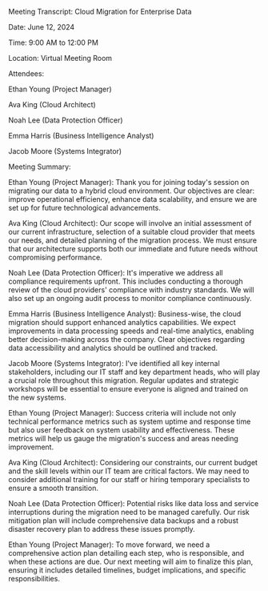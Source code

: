Meeting Transcript: Cloud Migration for Enterprise Data

Date: June 12, 2024

Time: 9:00 AM to 12:00 PM

Location: Virtual Meeting Room

Attendees:

Ethan Young \(Project Manager\)

Ava King \(Cloud Architect\)

Noah Lee \(Data Protection Officer\)

Emma Harris \(Business Intelligence Analyst\)

Jacob Moore \(Systems Integrator\)

Meeting Summary:

Ethan Young \(Project Manager\): Thank you for joining today's session on migrating our data to a hybrid cloud environment\. Our objectives are clear: improve operational efficiency, enhance data scalability, and ensure we are set up for future technological advancements\.

Ava King \(Cloud Architect\): Our scope will involve an initial assessment of our current infrastructure, selection of a suitable cloud provider that meets our needs, and detailed planning of the migration process\. We must ensure that our architecture supports both our immediate and future needs without compromising performance\.

Noah Lee \(Data Protection Officer\): It's imperative we address all compliance requirements upfront\. This includes conducting a thorough review of the cloud providers' compliance with industry standards\. We will also set up an ongoing audit process to monitor compliance continuously\.

Emma Harris \(Business Intelligence Analyst\): Business\-wise, the cloud migration should support enhanced analytics capabilities\. We expect improvements in data processing speeds and real\-time analytics, enabling better decision\-making across the company\. Clear objectives regarding data accessibility and analytics should be outlined and tracked\.

Jacob Moore \(Systems Integrator\): I've identified all key internal stakeholders, including our IT staff and key department heads, who will play a crucial role throughout this migration\. Regular updates and strategic workshops will be essential to ensure everyone is aligned and trained on the new systems\.

Ethan Young \(Project Manager\): Success criteria will include not only technical performance metrics such as system uptime and response time but also user feedback on system usability and effectiveness\. These metrics will help us gauge the migration's success and areas needing improvement\.

Ava King \(Cloud Architect\): Considering our constraints, our current budget and the skill levels within our IT team are critical factors\. We may need to consider additional training for our staff or hiring temporary specialists to ensure a smooth transition\.

Noah Lee \(Data Protection Officer\): Potential risks like data loss and service interruptions during the migration need to be managed carefully\. Our risk mitigation plan will include comprehensive data backups and a robust disaster recovery plan to address these issues promptly\.

Ethan Young \(Project Manager\): To move forward, we need a comprehensive action plan detailing each step, who is responsible, and when these actions are due\. Our next meeting will aim to finalize this plan, ensuring it includes detailed timelines, budget implications, and specific responsibilities\.

